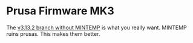 # Prusa Firmware MK3
The [v3.13.2 branch without MINTEMP](https://github.com/gisforgirard/Prusa-Firmware/tree/without-MINTEMP) is what you really want. MINTEMP ruins prusas. This makes them better.
